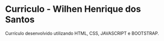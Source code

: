 # Curriculo - Wilhen Henrique dos Santos
Currículo desenvolvido utilizando HTML, CSS, JAVASCRIPT e BOOTSTRAP.
